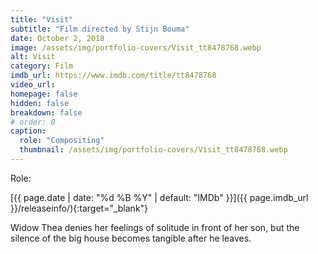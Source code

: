 ```yaml
---
title: "Visit"
subtitle: "Film directed by Stijn Bouma"
date: October 2, 2018
image: /assets/img/portfolio-covers/Visit_tt8478768.webp
alt: Visit
category: Film
imdb_url: https://www.imdb.com/title/tt8478768
video_url: 
homepage: false
hidden: false
breakdown: false
# order: 0
caption:
  role: "Compositing"
  thumbnail: /assets/img/portfolio-covers/Visit_tt8478768.webp
---
```

Role: <span style="color:white">{{ page.caption.role | default: "N/A" }}</span>

[{{ page.date | date: "%d %B %Y" | default: "IMDb" }}]({{ page.imdb_url }}/releaseinfo/){:target="_blank"}

Widow Thea denies her feelings of solitude in front of her son, but the silence of the big house becomes tangible after he leaves.
